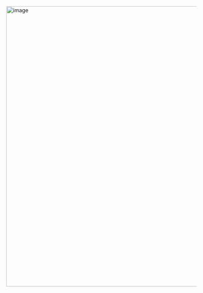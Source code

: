 <img width="568" height="741" alt="image" src="https://github.com/user-attachments/assets/6a200c8e-06bc-4624-b11f-e7a5c544e7df" />
